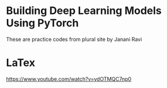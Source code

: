 # Building Deep Learning Models Using PyTorch

These are practice codes from plural site by Janani Ravi

# LaTex

https://www.youtube.com/watch?v=ydOTMQC7np0